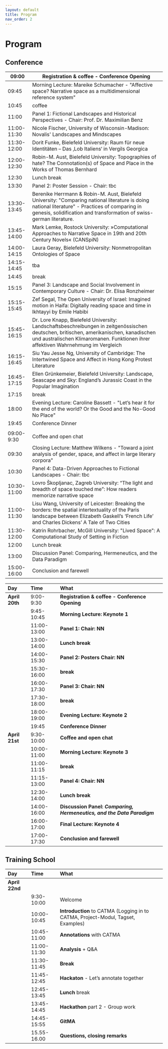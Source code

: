 ```yaml
---
layout: default
title: Program
nav_order: 2
---
```


# Program

## Conference

| 09:00       | Registration & coffee - Conference Opening                                                                                                                                                                                  |
| ----------- | --------------------------------------------------------------------------------------------------------------------------------------------------------------------------------------------------------------------------- |
| 09:45       | Morning Lecture: Mareike Schumacher \- "Affective space? Narrative space as a multidimensional reference system"                                                                                                            |
| 10:45       | coffee                                                                                                                                                                                                                      |
| 11:00       | Panel 1: Fictional Landscapes and Historical Perspectives - Chair: Prof. Dr. Maximilian Benz                                                                                                                                |
| 11:00-11:30 | Nicole Fischer, University of Wisconsin-Madison: Novalis' Landscapes and Mindscapes                                                                                                                                         |
| 11:30-12:00 | Dorit Funke, Bielefeld University: Raum für neue Identitäten – Das ‚Lob Italiens‘ in Vergils Georgica                                                                                                                       |
| 12:00-12:30 | Robin-M. Aust, Bielefeld University: Topographies of hate? The Connotation(s) of Space and Place in the Works of Thomas Bernhard                                                                                            |
| 12:30       | Lunch break                                                                                                                                                                                                                 |
| 13:30       | Panel 2: Poster Session - Chair: tbc                                                                                                                                                                                        |
| 13:30-13:45 | Berenike Herrmann & Robin-M. Aust, Bielefeld University: "Comparing national literature is doing national literature" - Practices of comparing in genesis, solidification and transformation of swiss-german literature.    |
| 13:45-14:00 | Mark Lemke, Rostock University: »Computational Approaches to Narrative Space in 19th and 20th Century Novels« (CANSpiN)                                                                                                     |
| 14:00-14:15 | Laura Geray, Bielefeld University: Nonmetropolitan Ontologies of Space                                                                                                                                                      |
| 14:15-14:45 | tba                                                                                                                                                                                                                         |
| 14:45       | break                                                                                                                                                                                                                       |
| 15:15       | Panel 3: Landscape and Social Involvement in Contemporary Culture - Chair: Dr. Elisa Ronzheimer                                                                                                                             |
| 15:15-15:45 | Zef Segal, The Open University of Israel: Imagined motion in Haifa: Digitally reading space and time in Ikhtayyi by Emile Habibi                                                                                            |
| 15:45-16:15 | Dr. Lore Knapp, Bielefeld University: Landschaftsbeschreibungen in zeitgenössischen deutschen, britischen, amerikanischen, kanadischen und australischen Klimaromanen. Funktionen ihrer affektiven Wahrnehmung im Vergleich |
| 16:15-16:45 | Siu Yau Jesse Ng, University of Cambridge: The Intertwined Space and Affect in Hong Kong Protest Literature                                                                                                                 |
| 16:45-17:15 | Ellen Grünkemeier, Bielefeld University: Landscape, Seascape and Sky: England’s Jurassic Coast in the Popular Imagination                                                                                                   |
| 17:15       | break                                                                                                                                                                                                                       |
| 18:00       | Evening Lecture: Caroline Bassett - "Let’s hear it for the end of the world? Or the Good and the No-Good No Place"                                                                                                          |
| 19:45       | Conference Dinner                                                                                                                                                                                                           |
|             |                                                                                                                                                                                                                             |
| 09:00-9:30  | Coffee and open chat                                                                                                                                                                                                        |
| 09:30       | Closing Lecture: Matthew Wilkens - "Toward a joint analysis of gender, space, and affect in large literary corpora"                                                                                                         |
| 10:30       | Panel 4: Data-Driven Approaches to Fictional Landscapes - Chair: tbc                                                                                                                                                        |
| 10:30-11:00 | Lovro Škopljanac, Zagreb University: “The light and breadth of space touched me”: How readers memorize narrative space                                                                                                      |
| 11:00-11:30 | Lisu Wang, University of Leicester: Breaking the borders: the spatial intertextuality of the Paris landscape between Elizabeth Gaskell’s ‘French Life’ and Charles Dickens’ A Tale of Two Cities                            |
| 11:30-12:00 | Katrin Rohrbacher, McGill University: "Lived Space": A Computational Study of Setting in Fiction                                                                                                                            |
| 12:00       | Lunch break                                                                                                                                                                                                                 |
| 13:00       | Discussion Panel: Comparing, Hermeneutics, and the Data Paradigm                                                                                                                                                            |
| 15:00-16:00 | Conclusion and farewell        


| Day       | Time | What                                     |
|:----------|:-----------|:-----------------------------------------|
| **April 20th** | 9:00-9:30 | **Registration & coffee - Conference Opening** |
| | 9:45-10:45 | **Morning Lecture: Keynote 1** |
| | 11:00-13:00 | **Panel 1: Chair: NN** <br> |
| | 13:00-14:00 | **Lunch break** |
| | 14:00-15:30 | **Panel 2: Posters Chair: NN** <br> |
| | 15:30-16:00 | **break** <br> |
| | 16:00-17:30 | **Panel 3: Chair: NN** <br> |
| | 17:30-18:00 | **break** <br> |
| | 18:00-19:00 | **Evening Lecture: Keynote 2** <br> |
| | 19:45 | **Conference Dinner** |
| **April 21st** | 9:30-10:00 | **Coffee and open chat** |
| | 10:00-11:00 | **Morning Lecture: Keynote 3** |
| | 11:00-11:15 | **break** |
| | 11:15-13:00 | **Panel 4: Chair: NN** <br> |
| | 12:30-14:00 | **Lunch break** <br> |
| | 14:00-16:00 | **Discussion Panel: _Comparing, Hermeneutics, and the Data Paradigm_** <br> |
| | 16:00-17:00 | **Final Lecture: Keynote 4** <br> |
| | 17:00-17:30 | **Conclusion and farewell** |


## Training School

| Day       | Time | What                                     |
|:----------|:-----------|:-----------------------------------------|
| **April 22nd** | | |
| | 9:30-10:00 | Welcome |
| | 10:00-10:45 | **Introduction** to CATMA (Logging in to CATMA, Project-Modul, Tagset, Examples) |
| | 10:45-11:00 | **Annotations** with CATMA | 
| | 11:00-11:30 | **Analysis** + Q&A |
| | 11:30-11:45 | **Break** |
| | 11:45-12:45 | **Hackaton** - Let’s annotate together |
| | 12:45-13:45 | **Lunch** break |
| | 13:45-14:45 | **Hackathon** part 2 - Group work | 
| | 14:45-15:55 | **GitMA** |
| | 15.55-16.00 | **Questions, closing remarks** | 



